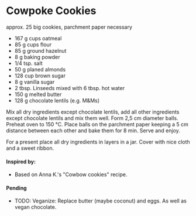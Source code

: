 # Cowpoke Cookies
approx. 25 big cookies, parchment paper necessary

* 167 g cups oatmeal
* 85 g cups flour 
* 85 g ground hazelnut
* 8 g baking powder
* 1/4 tsp. salt
* 50 g planed almonds
* 128 cup brown sugar
* 8 g vanilla sugar
* 2 tbsp. Linseeds mixed with 6 tbsp. hot water
* 150 g melted butter
* 128 g chocolate lentils (e.g. M&Ms)

Mix all dry ingredients except chocolate lentils, add all other ingredients except chocolate lentils and mix them well. Form 2,5 cm diameter balls. Preheat oven to 150 °C. Place balls on the parchment paper keeping a 5 cm distance between each other and bake them for 8 min. Serve and enjoy.

For a present place all dry ingredients in layers in a jar. Cover with nice cloth and a sweet ribbon. 

#### Inspired by: 
* Based on Anna K.'s "Cowbow cookies" recipe.

#### Pending 
* TODO: Veganize: Replace butter (maybe coconut) and eggs. As well as vegan chocolate.

